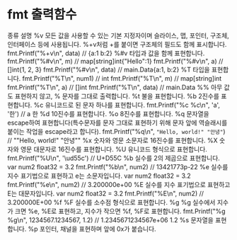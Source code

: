 # fmt 출력함수

종류	설명
%v	모든 값을 사용할 수 있는 기본 지정자이며 슬라이스, 맵, 포인터, 구조체, 인터페이스 등에 사용됩니다. %+v처럼 +를 붙이면 구조체의 필드도 함께 표시합니다.
fmt.Printf("%+v\n", data) // {a:1 b:2}
%#v	타입과 값을 함께 표현합니다.
fmt.Printf("%#v\n", m)    // map[string]int{"Hello":1}
fmt.Printf("%#v\n", a)    // []int{1, 2, 3}
fmt.Printf("%#v\n", data) // main.Data{a:1, b:2}
%T	타입을 표현합니다.
fmt.Printf("%T\n", num1) // int
fmt.Printf("%T\n", m)    // map[string]int
fmt.Printf("%T\n", a)    // []int
fmt.Printf("%T\n", data) // main.Data
%%	아무 값도 표현하지 않고, % 문자를 그대로 출력합니다.
%t	불을 표현합니다.
%b	2진수를 표현합니다.
%c	유니코드로 된 문자 하나를 표현합니다.
fmt.Printf("%c %c\n", 'a', '한') // a 한
%d	10진수를 표현합니다.
%o	8진수를 표현합니다.
%q	문자열을 escape하여 표현합니다(특수문자를 문자 그대로 표현하기 위해 문자 앞에 역슬래시를 붙이는 작업을 escape라고 합니다).
fmt.Printf("%q\n", `"Hello, world!" "안녕"`) // "\"Hello, world!\" \"안녕\""
%x	숫자와 영문 소문자로 16진수를 표현합니다.
%X	숫자와 영문 대문자로 16진수를 표현합니다.
%U	유니코드 형식으로 표현합니다.
fmt.Printf("%U\n", '\ud55c') // U+D55C
%b	실수를 2의 제곱으로 표현합니다.
var num2 float32 = 3.2
fmt.Printf("%b\n", num2) // 13421773p-22
%e	실수를 지수 표기법으로 표현하고 e는 소문자입니다.
var num2 float32 = 3.2
fmt.Printf("%e\n", num2) // 3.200000e+00
%E	실수를 지수 표기법으로 표현하고 E는 대문자입니다.
var num2 float32 = 3.2
fmt.Printf("%E\n", num2) // 3.200000E+00
%f
%F	실수를 소수점 형식으로 표현합니다.
%g
%g	실수에서 지수가 크면 %e, %E로 표현하고, 지수가 작으면 %f, %F로 표현합니다.
fmt.Printf("%g %g\n", 1234567.1234567, 1.2) // 1.2345671234567e+06 1.2
%s	문자열을 표현합니다.
%p	포인터, 채널을 표현하며 앞에 0x가 붙습니다.

